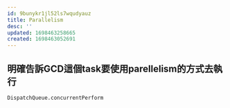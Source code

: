 ```yaml
---
id: 9bunykr1jl52ls7wqudyauz
title: Parallelism
desc: ''
updated: 1698463258665
created: 1698463052691
---
```


## 明確告訴GCD這個task要使用parellelism的方式去執行

`DispatchQueue.concurrentPerform`